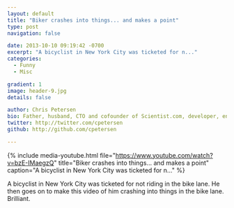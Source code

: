```yaml
---
layout: default
title: "Biker crashes into things... and makes a point"
type: post
navigation: false

date: 2013-10-10 09:19:42 -0700
excerpt: "A bicyclist in New York City was ticketed for n..."
categories:
  - Funny
  - Misc

gradient: 1
image: header-9.jpg
details: false

author: Chris Petersen
bio: Father, husband, CTO and cofounder of Scientist.com, developer, entrepreneur and technologist.
twitter: http://twitter.com/cpetersen
github: http://github.com/cpetersen

---
```


{% include media-youtube.html file="https://www.youtube.com/watch?v=bzE-IMaegzQ" title="Biker crashes into things... and makes a point" caption="A bicyclist in New York City was ticketed for n..." %}

A bicyclist in New York City was ticketed for not riding in the bike lane. He then goes on to make this video of him crashing into things in the bike lane. Brilliant. ﻿ 
